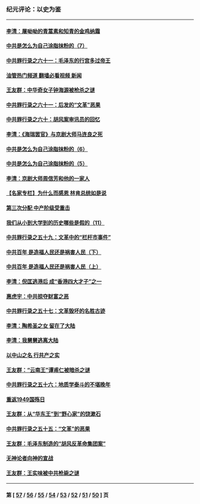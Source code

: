 ### 纪元评论：以史为鉴
---
#### [李清：屠呦呦的青蒿素和知青的金鸡纳霜](../../pages/nsc1028/n13426884.md?12120330) 
#### [中共是怎么为自己涂脂抹粉的（7）](../../pages/nsc1028/n13431085.md?12120330) 
#### [中共罪行录之六十一：毛泽东的行宫多过帝王](../../pages/nsc1028/n13430849.md?12120330) 
#### [油管热门频道 翻墙必看视频 新闻](ok?12120330)
#### [王友群：中华奇女子钟海源被枪杀之谜](../../pages/nsc1028/n13430555.md?12120330) 
#### [中共罪行录之六十一：后发的“文革”恶果](../../pages/nsc1028/n13426672.md?12120330) 
#### [中共罪行录之六十：胡风案审讯员的回忆](../../pages/nsc1028/n13423954.md?12120330) 
#### [李清：《海瑞罢官》与京剧大师马连良之死](../../pages/nsc1028/n13412316.md?12120330) 
#### [中共是怎么为自己涂脂抹粉的（6）](../../pages/nsc1028/n13412021.md?12120330) 
#### [中共是怎么为自己涂脂抹粉的（5）](../../pages/nsc1028/n13405477.md?12120330) 
#### [李清：京剧大师周信芳和他的一家人](../../pages/nsc1028/n13391411.md?12120330) 
#### [【名家专栏】为什么而感恩 林肯总统如是说](../../pages/nsc1028/n13402501.md?12120330) 
#### [第三次分配 中产阶级受重击](../../pages/nsc1028/n13401007.md?12120330) 
#### [我们从小到大学到的历史哪些是假的（11）](../../pages/nsc1028/n13395097.md?12120330) 
#### [中共罪行录之五十九：文革中的“栏杆市事件”](../../pages/nsc1028/n13390605.md?12120330) 
#### [中共百年 是造福人民还是祸害人民（下）](../../pages/nsc1028/n13389389.md?12120330) 
#### [中共百年 是造福人民还是祸害人民（上）](../../pages/nsc1028/n13388697.md?12120330) 
#### [李清：倪匡逃港后 成“香港四大才子”之一](../../pages/nsc1028/n13377522.md?12120330) 
#### [惠虎宇：中共掠夺财富之恶](../../pages/nsc1028/n13374142.md?12120330) 
#### [中共罪行录之五十七：文革毁坏的名胜古迹](../../pages/nsc1028/n13373282.md?12120330) 
#### [李清：陶希圣之女 留在了大陆](../../pages/nsc1028/n13367727.md?12120330) 
#### [李清：我舅舅逃离大陆](../../pages/nsc1028/n13343329.md?12120330) 
#### [以中山之名 行共产之实](../../pages/nsc1028/n13346437.md?12120330) 
#### [王友群：“云南王”谭甫仁被暗杀之谜](../../pages/nsc1028/n13357123.md?12120330) 
#### [中共罪行录之五十六：地质学泰斗的不堪晚年](../../pages/nsc1028/n13355675.md?12120330) 
#### [重返1949国殇日](../../pages/nsc1028/n13346372.md?12120330) 
#### [王友群：从“华东王”到“野心家”的饶漱石](../../pages/nsc1028/n13346037.md?12120330) 
#### [中共罪行录之五十五：“文革”的恶果](../../pages/nsc1028/n13324062.md?12120330) 
#### [王友群：毛泽东制造的“胡风反革命集团案”](../../pages/nsc1028/n13324909.md?12120330) 
#### [无神论者向神的宣战](../../pages/nsc1028/n13281535.md?12120330) 
#### [王友群：王实味被中共枪毙之谜](../../pages/nsc1028/n13307502.md?12120330) 

---
#### 第 [ [57](./57.md?12120330) / [56](./56.md?12120330) / [55](./55.md?12120330) / [54](./54.md?12120330) / [53](./53.md?12120330) / [52](./52.md?12120330) / [51](./51.md?12120330) / [50](./50.md?12120330) ] 页
